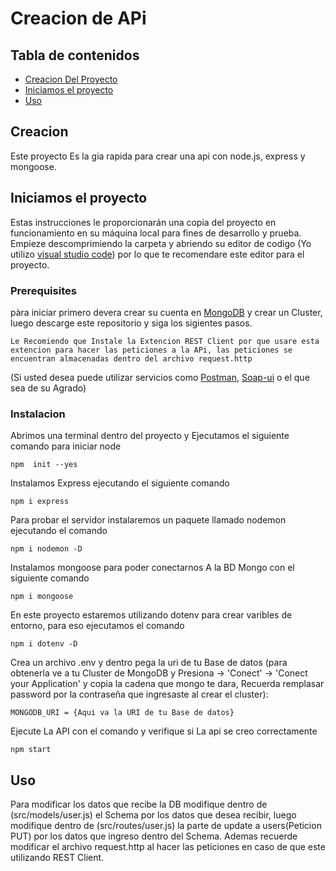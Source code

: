 # Creacion de APi

## Tabla de contenidos

- [Creacion Del Proyecto](#Creacion)
- [Iniciamos el proyecto](#Inicio)
- [Uso](#usage)

## Creacion <a name = "Creacion"></a>

Este proyecto Es la gia rapida para crear una api con node.js, express y mongoose.

## Iniciamos el proyecto <a name = "Inicio"></a>

Estas instrucciones le proporcionarán una copia del proyecto en funcionamiento en su máquina local para fines de desarrollo y prueba. Empieze descomprimiendo la carpeta y abriendo su editor de codigo (Yo utilizo [visual studio code](https://code.visualstudio.com/)) por lo que te recomendare este editor para el proyecto.

### Prerequisites

pàra iniciar primero devera crear su cuenta en [MongoDB](https://cloud.mongodb.com/) y crear un Cluster, luego descarge este repositorio y siga los sigientes pasos.

```
Le Recomiendo que Instale la Extencion REST Client por que usare esta extencion para hacer las peticiones a la APi, las peticiones se encuentran almacenadas dentro del archivo request.http
```

(Si usted desea puede utilizar servicios como [Postman](https://www.postman.com/downloads/), [Soap-ui](https://www.soapui.org/downloads/soapui/) o el que sea de su Agrado)

### Instalacion

Abrimos una terminal dentro del proyecto y Ejecutamos el siguiente comando para iniciar node

```
npm  init --yes
```

Instalamos Express ejecutando el siguiente comando

```
npm i express
```

Para probar el servidor instalaremos un paquete llamado nodemon ejecutando el comando

```
npm i nodemon -D
```

Instalamos mongoose para poder conectarnos A la BD Mongo con el siguiente comando

```
npm i mongoose
```

En este proyecto estaremos utilizando dotenv para crear varibles de entorno, para eso ejecutamos el comando

```
npm i dotenv -D
```

Crea un archivo .env y dentro pega la uri de tu Base de datos (para obtenerla ve a tu Cluster de MongoDB y Presiona -> 'Conect' -> 'Conect your Application' y copia la cadena que mongo te dara, Recuerda remplasar password por la contraseña que ingresaste al crear el cluster):

```
MONGODB_URI = {Aqui va la URI de tu Base de datos}
```

Ejecute La API con el comando y verifique si La api se creo correctamente

```
npm start
```

## Uso <a name = "usage"></a>

Para modificar los datos que recibe la DB modifique dentro de (src/models/user.js) el Schema por los datos que desea recibir, luego modifique dentro de (src/routes/user.js) la parte de update a users(Peticion PUT) por los datos que ingreso dentro del Schema.
Ademas recuerde modificar el archivo request.http al hacer las peticiones en caso de que este utilizando REST Client.

